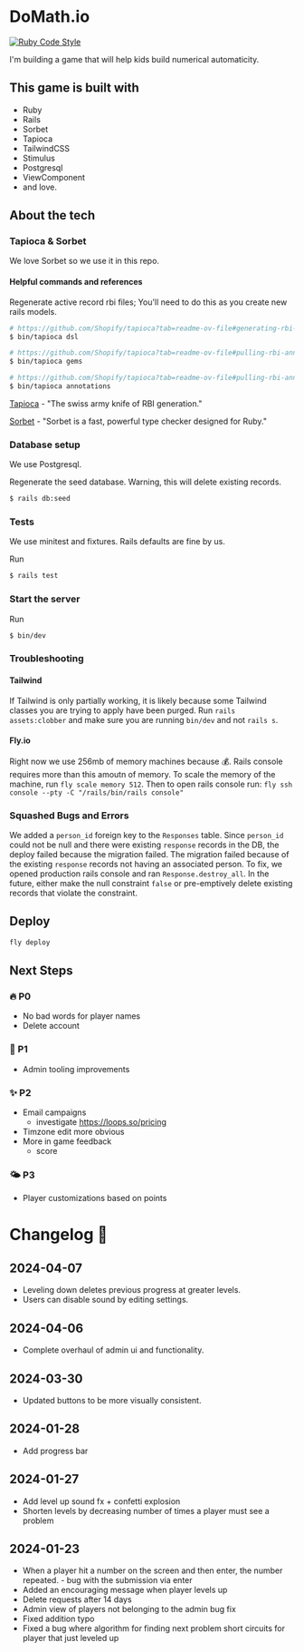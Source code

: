 # DoMath.io

[![Ruby Code Style](https://img.shields.io/badge/code_style-standard-brightgreen.svg)](https://github.com/standardrb/standard)

I'm building a game that will help kids build numerical automaticity.

## This game is built with

- Ruby
- Rails
- Sorbet
- Tapioca
- TailwindCSS
- Stimulus
- Postgresql
- ViewComponent
- and love.

## About the tech

### Tapioca & Sorbet

We love Sorbet so we use it in this repo.

#### Helpful commands and references

Regenerate active record rbi files; You'll need to do this as you create new rails models.

```bash
# https://github.com/Shopify/tapioca?tab=readme-ov-file#generating-rbi-files-for-rails-and-other-dsls
$ bin/tapioca dsl

# https://github.com/Shopify/tapioca?tab=readme-ov-file#pulling-rbi-annotations-from-remote-sources
$ bin/tapioca gems

# https://github.com/Shopify/tapioca?tab=readme-ov-file#pulling-rbi-annotations-from-remote-sources
$ bin/tapioca annotations
```

[Tapioca](https://github.com/Shopify/tapioca) - "The swiss army knife of RBI generation."

[Sorbet](https://sorbet.org/) - "Sorbet is a fast, powerful type checker designed for Ruby."

### Database setup

We use Postgresql.

Regenerate the seed database. Warning, this will delete existing records.

```bash
$ rails db:seed
```

### Tests

We use minitest and fixtures. Rails defaults are fine by us.

Run

```bash
$ rails test
```

### Start the server

Run

```bash
$ bin/dev
```

### Troubleshooting

#### Tailwind

If Tailwind is only partially working, it is likely because some Tailwind classes you are trying to apply have been purged. Run `rails assets:clobber` and make sure you are running `bin/dev` and not `rails s`.

#### Fly.io

Right now we use 256mb of memory machines because 💰. Rails console requires more than this amoutn of memory. To scale the memory of the machine, run `fly scale memory 512`. Then to open rails console run: `fly ssh console --pty -C "/rails/bin/rails console"`

### Squashed Bugs and Errors

We added a `person_id` foreign key to the `Responses` table. Since `person_id` could not be null and there were existing `response` records in the DB, the deploy failed because the migration failed. The migration failed because of the existing `response` records not having an associated person. To fix, we opened production rails console and ran `Response.destroy_all`. In the future, either make the null constraint `false` or pre-emptively delete existing records that violate the constraint.

## Deploy

```bash
fly deploy
```

## Next Steps

### 🔥 P0

- No bad words for player names
- Delete account

### 🤨 P1

- Admin tooling improvements

### ✨ P2

- Email campaigns
  - investigate https://loops.so/pricing
- Timzone edit more obvious
- More in game feedback
  - score

### 🌤️ P3

- Player customizations based on points

# Changelog 🎉

## 2024-04-07

- Leveling down deletes previous progress at greater levels.
- Users can disable sound by editing settings.

## 2024-04-06

- Complete overhaul of admin ui and functionality.

## 2024-03-30

- Updated buttons to be more visually consistent.

## 2024-01-28

- Add progress bar

## 2024-01-27

- Add level up sound fx + confetti explosion
- Shorten levels by decreasing number of times a player must see a problem

## 2024-01-23

- When a player hit a number on the screen and then enter, the number repeated. - bug with the submission via enter
- Added an encouraging message when player levels up
- Delete requests after 14 days
- Admin view of players not belonging to the admin bug fix
- Fixed addition typo
- Fixed a bug where algorithm for finding next problem short circuits for player that just leveled up
